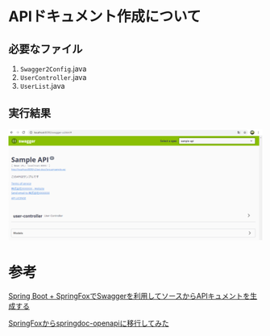 
# APIドキュメント作成について

## 必要なファイル

1. `Swagger2Config`.java
2. `UserController`.java
3. `UserList`.java

## 実行結果
<img src="./img/swagger2.png" alt="swagger2" title="swagger画面">

# 参考
[Spring Boot + SpringFoxでSwaggerを利用してソースからAPIキュメントを生成する](https://qiita.com/NagaokaKenichi/items/b6d4d55a202e6a93d047)

[SpringFoxからspringdoc-openapiに移行してみた](https://qiita.com/yukithm/items/fafc54bc331696b0c333)


